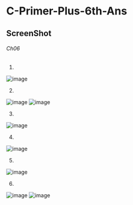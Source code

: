 # C-Primer-Plus-6th-Ans

## **ScreenShot**


###### Ch06

1.
![image](https://user-images.githubusercontent.com/65354319/122032763-8580cf80-ce02-11eb-89c3-6a6d2dced484.png)

2.
![image](https://user-images.githubusercontent.com/65354319/122032927-a9dcac00-ce02-11eb-8a0a-c48ca72ceca6.png)
![image](https://user-images.githubusercontent.com/65354319/122033095-cc6ec500-ce02-11eb-8959-83e27b26aad4.png)

3.
![image](https://user-images.githubusercontent.com/65354319/122033178-e01a2b80-ce02-11eb-806c-7cb25966b59a.png)

4.
![image](https://user-images.githubusercontent.com/65354319/122033291-f7f1af80-ce02-11eb-9a1a-e1db289435e2.png)

5.
![image](https://user-images.githubusercontent.com/65354319/122040850-e8766480-ce0a-11eb-822d-d6f3f6a6d803.png)

6.
![image](https://user-images.githubusercontent.com/65354319/122096171-d7e0e100-ce40-11eb-9520-f621c8392262.png)
![image](https://user-images.githubusercontent.com/65354319/122096241-ed560b00-ce40-11eb-9c16-1a0a39dee6a6.png)
